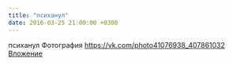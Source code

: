 ```yaml
---
title: "психанул"
date: 2016-03-25 21:00:00 +0300
---
```


психанул
Фотография
<a class="vk-attach" href="https://vk.com/photo41076938_407861032">https://vk.com/photo41076938_407861032</a>
<a class="vk-attach" href="https://vk.com/photo41076938_407861032">Вложение</a>
